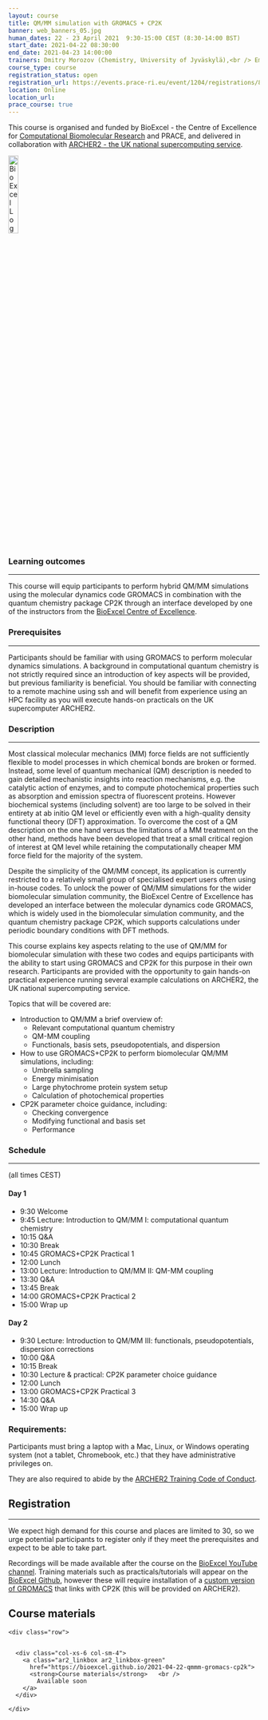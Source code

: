 ```yaml
---
layout: course
title: QM/MM simulation with GROMACS + CP2K
banner: web_banners_05.jpg 
human_dates: 22 - 23 April 2021  9:30-15:00 CEST (8:30-14:00 BST)
start_date: 2021-04-22 08:30:00
end_date: 2021-04-23 14:00:00
trainers: Dmitry Morozov (Chemistry, University of Jyväskylä),<br /> Emiliano Ippoliti (Computational Biomedicine, Forschungszentrum Jülich),<br />  Holly Judge (EPCC, University of Edinburgh)
course_type: course
registration_status: open
registration_url: https://events.prace-ri.eu/event/1204/registrations/878/
location: Online
location_url:
prace_course: true
---
```


This course is organised and funded by BioExcel - the Centre of Excellence for [Computational Biomolecular Research](http://bioexcel.eu) and PRACE, and delivered in collaboration with [ARCHER2 - the UK national supercomputing service](https://www.archer2.ac.uk/).

<div><img src="../../img/bioexcel_logo.png" alt="BioExcel Logo" width="20%" /></div>




### Learning outcomes
----------------------------
This course will equip participants to perform hybrid QM/MM simulations using the molecular dynamics code GROMACS in combination with the quantum chemistry package CP2K through an interface developed by one of the instructors from the [BioExcel Centre of Excellence](www.bioexcel.eu).

### Prerequisites
-------------------
Participants should be familiar with using GROMACS to perform molecular dynamics simulations. A background in computational quantum chemistry is not strictly required since an introduction of key aspects will be provided, but previous familiarity is beneficial. You should be familiar with connecting to a remote machine using ssh and will benefit from experience using an HPC facility as you will execute hands-on practicals on the UK supercomputer ARCHER2.

### Description
-----------------
Most classical molecular mechanics (MM) force fields are not sufficiently flexible to model processes in which chemical bonds are broken or formed. Instead, some level of quantum mechanical (QM) description is needed to gain detailed mechanistic insights into reaction mechanisms, e.g. the catalytic action of enzymes, and to compute photochemical properties
such as absorption and emission spectra of fluorescent proteins. However biochemical systems (including solvent) are too large to be solved in their entirety at ab initio QM level or efficiently even with a high-quality density functional theory (DFT) approximation. To overcome the cost of a QM description on the one hand versus the limitations of a MM treatment on the other hand, methods have been developed that treat a small critical region
of interest at QM level while retaining the computationally cheaper MM force field for the majority of the system.

Despite the simplicity of the QM/MM concept, its application is currently restricted to a relatively small group of specialised expert users often using in-house codes. To unlock the power of QM/MM simulations for the wider biomolecular simulation community, the BioExcel Centre of Excellence has developed an interface between the molecular dynamics code
GROMACS, which is widely used in the biomolecular simulation community, and the quantum chemistry package CP2K, which supports calculations under periodic boundary conditions with DFT methods.

This course explains key aspects relating to the use of QM/MM for biomolecular simulation with these two codes and equips participants with the ability to start using GROMACS and CP2K for this purpose in their own research. Participants are provided with the opportunity to gain hands-on practical experience running several example calculations on ARCHER2, the
UK national supercomputing service.

Topics that will be covered are:
-  Introduction to QM/MM a brief overview of:
    -  Relevant computational quantum chemistry
    -  QM-MM coupling
    -  Functionals, basis sets, pseudopotentials, and dispersion
-  How to use GROMACS+CP2K to perform biomolecular QM/MM simulations, including:
    -  Umbrella sampling
    -  Energy minimisation
    -  Large phytochrome protein system setup
    -  Calculation of photochemical properties
-  CP2K parameter choice guidance, including:
    -  Checking convergence
    -  Modifying functional and basis set
    -  Performance
 
### Schedule
--------------
(all times CEST)
#### Day 1
- 9:30 Welcome
- 9:45 Lecture: Introduction to QM/MM I: computational quantum chemistry
- 10:15 Q&A
- 10:30 Break
- 10:45 GROMACS+CP2K Practical 1
- 12:00 Lunch
- 13:00 Lecture: Introduction to QM/MM II: QM-MM coupling
- 13:30 Q&A
- 13:45 Break
- 14:00 GROMACS+CP2K Practical 2
- 15:00 Wrap up

#### Day 2
- 9:30 Lecture: Introduction to QM/MM III: functionals, pseudopotentials, dispersion corrections
- 10:00 Q&A
- 10:15 Break
- 10:30 Lecture & practical: CP2K parameter choice guidance
- 12:00 Lunch
- 13:00 GROMACS+CP2K Practical 3
- 14:30 Q&A
- 15:00 Wrap up


### Requirements:

Participants must bring a laptop with a Mac, Linux, or Windows operating system (not a tablet, Chromebook, etc.) that they have administrative privileges on.

They are also required to abide by the [ARCHER2 Training Code of Conduct](../../code-of-conduct/). 



## Registration
------------------
We expect high demand for this course and places are limited to 30, so we urge potential participants to register only if they meet the prerequisites and expect to be able to take part.

Recordings will be made available after the course on the [BioExcel YouTube channel](https://www.youtube.com/c/bioexcelcoe). Training materials such as practicals/tutorials will appear on the [BioExcel Github](https://github.com/bioexcel), however these will require installation of a [custom version of GROMACS](https://gitlab.com/aracsmd/gromacs/-/tree/2021.1-plumed-qmmm) that links with CP2K (this will be provided on ARCHER2).



<section id="service">

<h2><a name="materials">Course materials</a></h2>



    <div class="row">	

 		
      <div class="col-xs-6 col-sm-4">
        <a class="ar2_linkbox ar2_linkbox-green" 
          href="https://bioexcel.github.io/2021-04-22-qmmm-gromacs-cp2k">
          <strong>Course materials</strong>   <br />
			Available soon      
        </a>
      </div>


<!--  
      <div class="col-xs-6 col-sm-4">
        <a class="ar2_linkbox ar2_linkbox-teal" 
          href="https://pad.archer2.ac.uk/p/210422-gromacs">
          <strong>Course Chat</strong>       
        </a>
      </div>
		
 -->
 	</div>
		
		
					


<!-- 		
<h2><a name="videos">Videos</a></h2>

<h3>Session 1</h3>

<div>
	<iframe title="Video" width="560" height="315" src="https://www.youtube.com/embed/xxxxxxxxxxx" frameborder="0" allow="accelerometer; autoplay; encrypted-media; gyroscope; picture-in-picture" allowfullscreen></iframe>
</div>

 -->





<!-- 
<h2><a name="feedback">Feedback</a></h2>


    <div class="row ">	

      <div class="col-xs-6 col-sm-4">
        <a class="ar2_linkbox ar2_linkbox-teal" 


		   href="https://events.prace-ri.eu/event/1204/surveys/787"

		>
          <strong>Feedback</strong><br/>
          Please let us know what was great about this course and anything we can improve
        </a>
      </div>
    </div>
		
 -->		

 
</section>



